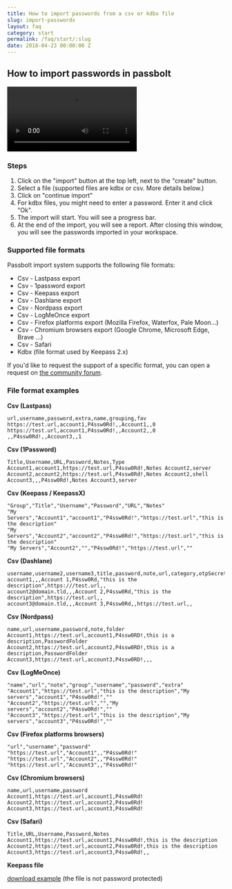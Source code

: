 ```yaml
---
title: How to import passwords from a csv or kdbx file
slug: import-passwords
layout: faq
category: start
permalink: /faq/start/:slug
date: 2018-04-23 00:00:00 Z
---
```


## How to import passwords in passbolt

<video controls=""><source src="https://raw.githubusercontent.com/passbolt/passbolt_styleguide/master/src/video/lu_import_passwords_864.mp4" type="video/mp4"></video>

### Steps
1.  Click on the "import" button at the top left, next to the "create" button.
2.  Select a file (supported files are kdbx or csv. More details below.)
3.  Click on "continue import"
4.  For kdbx files, you might need to enter a password. Enter it and click "Ok".
5.  The import will start. You will see a progress bar.
6.  At the end of the import, you will see a report. After closing this window, you will see the passwords imported in your workspace.

### Supported file formats
Passbolt import system supports the following file formats:
*  Csv - Lastpass export
*  Csv - 1password export
*  Csv - Keepass export
*  Csv - Dashlane export
*  Csv - Nordpass export
*  Csv - LogMeOnce export
*  Csv - Firefox platforms export (Mozilla Firefox, Waterfox, Pale Moon...)
*  Csv - Chromium browsers export (Google Chrome, Microsoft Edge, Brave ...)
*  Csv - Safari
*  Kdbx (file format used by Keepass 2.x)

If you'd like to request the support of a specific format, you can open a request on [the community forum](https://community.passbolt.com/c/backlog).

### File format examples
**Csv (Lastpass)**
```
url,username,password,extra,name,grouping,fav
https://test.url,account1,P4ssw0Rd!,,Account1,,0
https://test.url,account1,P4ssw0Rd!,,Account2,,0
,,P4ssw0Rd!,,Account3,,1
```

**Csv (1Password)**
```
Title,Username,URL,Password,Notes,Type
Account1,account1,https://test.url,P4ssw0Rd!,Notes Account2,server
Account2,account2,https://test.url,P4ssw0Rd!,Notes Account2,shell
Account3,,,P4ssw0Rd!,Notes Account3,server
```

**Csv (Keepass / KeepassX)**
```
"Group","Title","Username","Password","URL","Notes"
"My Servers","Account1","account1","P4ssw0Rd!","https://test.url","this is the description"
"My Servers","Account2","account2","P4ssw0Rd!","https://test.url","this is the description"
"My Servers","Account2","","P4ssw0Rd!","https://test.url",""
```

**Csv (Dashlane)**
```
username,username2,username3,title,password,note,url,category,otpSecret
account1,,,Account 1,P4ssw0Rd,"this is the description",https:///test.url,,
account2@domain.tld,,,Account 2,P4ssw0Rd,"this is the description",https://test.url,,
account3@domain.tld,,,Account 3,P4ssw0Rd,,https://test.url,,
```

**Csv (Nordpass)**
```
name,url,username,password,note,folder
Account1,https://test.url,account1,P4ssw0RD!,this is a description,PasswordFolder
Account2,https://test.url,account2,P4ssw0RD!,this is a description,PasswordFolder
Account3,https://test.url,account3,P4ssw0RD!,,,
```


**Csv (LogMeOnce)**
```
"name","url","note","group","username","password","extra"
"Account1","https://test.url","this is the description","My servers","account1","P4ssw0Rd!",""
"Account2","https://test.url","","My servers","account2","P4ssw0Rd!",""
"Account3","https://test.url","this is the description","My servers","account3","P4ssw0Rd!",""
```

**Csv (Firefox platforms browsers)**
```
"url","username","password"
"https://test.url","Account1",,"P4ssw0Rd!"
"https://test.url","Account2",,"P4ssw0Rd!"
"https://test.url","Account3",,"P4ssw0Rd!"
```

**Csv (Chromium browsers)**
```
name,url,username,password
Account1,https://test.url,account1,P4ssw0Rd!
Account2,https://test.url,account2,P4ssw0Rd!
Account3,https://test.url,account3,P4ssw0Rd!
```

**Csv (Safari)**
```
Title,URL,Username,Password,Notes
Account1,https://test.url,account1,P4ssw0Rd!,this is the description
Account2,https://test.url,account2,P4ssw0Rd!,this is the description
Account3,https://test.url,account3,P4ssw0Rd!,,
```

**Keepass file**

[download example](/assets/files/keepass_file_example.kdbx) (the file is not password protected)

